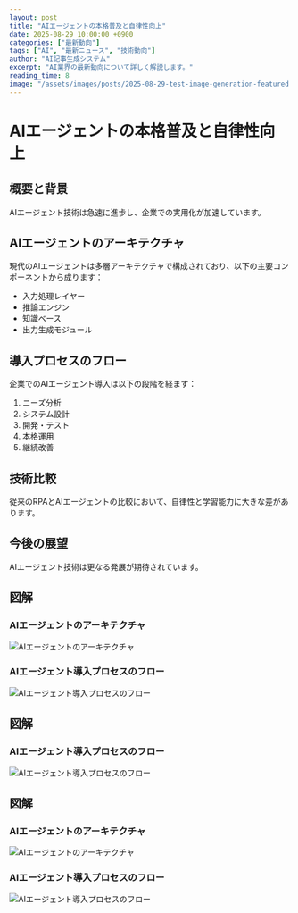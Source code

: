 ```yaml
---
layout: post
title: "AIエージェントの本格普及と自律性向上"
date: 2025-08-29 10:00:00 +0900
categories: ["最新動向"]
tags: ["AI", "最新ニュース", "技術動向"]
author: "AI記事生成システム"
excerpt: "AI業界の最新動向について詳しく解説します。"
reading_time: 8
image: "/assets/images/posts/2025-08-29-test-image-generation-featured.jpg"
---
```


# AIエージェントの本格普及と自律性向上

## 概要と背景
AIエージェント技術は急速に進歩し、企業での実用化が加速しています。

## AIエージェントのアーキテクチャ
現代のAIエージェントは多層アーキテクチャで構成されており、以下の主要コンポーネントから成ります：

- 入力処理レイヤー
- 推論エンジン
- 知識ベース
- 出力生成モジュール

## 導入プロセスのフロー
企業でのAIエージェント導入は以下の段階を経ます：

1. ニーズ分析
2. システム設計
3. 開発・テスト
4. 本格運用
5. 継続改善

## 技術比較
従来のRPAとAIエージェントの比較において、自律性と学習能力に大きな差があります。

## 今後の展望
AIエージェント技術は更なる発展が期待されています。

## 図解

### AIエージェントのアーキテクチャ

![AIエージェントのアーキテクチャ](/assets/images/posts/2025-08-29-test-image-generation-mermaid-1.jpg)

### AIエージェント導入プロセスのフロー

![AIエージェント導入プロセスのフロー](/assets/images/posts/2025-08-29-test-image-generation-mermaid-2.jpg)



## 図解

### AIエージェント導入プロセスのフロー

![AIエージェント導入プロセスのフロー](/assets/images/posts/2025-08-29-test-image-generation-mermaid-2.jpg)



## 図解

### AIエージェントのアーキテクチャ

![AIエージェントのアーキテクチャ](/assets/images/posts/2025-08-29-test-image-generation-mermaid-1.jpg)

### AIエージェント導入プロセスのフロー

![AIエージェント導入プロセスのフロー](/assets/images/posts/2025-08-29-test-image-generation-mermaid-2.jpg)

